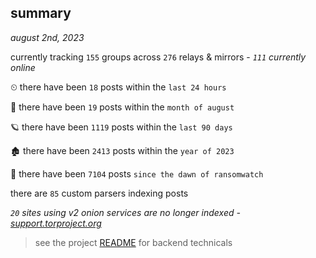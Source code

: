 
## summary
_august 2nd, 2023_

currently tracking `155` groups across `276` relays & mirrors - _`111` currently online_

⏲ there have been `18` posts within the `last 24 hours`

🦈 there have been `19` posts within the `month of august`

🪐 there have been `1119` posts within the `last 90 days`

🏚 there have been `2413` posts within the `year of 2023`

🦕 there have been `7104` posts `since the dawn of ransomwatch`

there are `85` custom parsers indexing posts

_`20` sites using v2 onion services are no longer indexed - [support.torproject.org](https://support.torproject.org/onionservices/v2-deprecation/)_

> see the project [README](https://github.com/joshhighet/ransomwatch#ransomwatch--) for backend technicals
